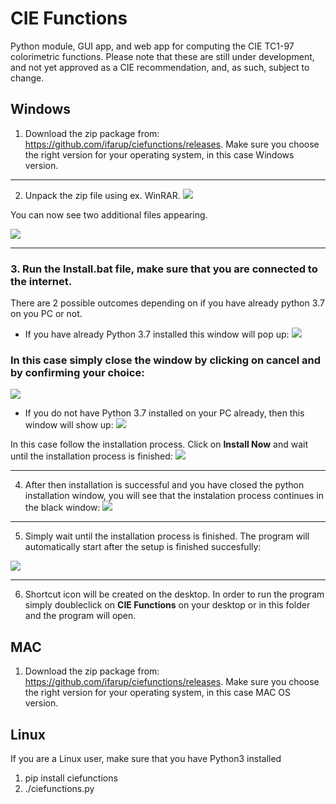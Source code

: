 # CIE Functions

Python module, GUI app, and web app for computing the CIE TC1-97 colorimetric functions. Please note that these are still under development, and not yet approved as a CIE recommendation, and, as such, subject to change.


## Windows

1. Download the zip package from: https://github.com/ifarup/ciefunctions/releases. Make sure you choose the right version for your operating system, in this case Windows version.

***

2. Unpack the zip file using ex. WinRAR.
![](https://imgur.com/3C7lBd7.png)

You can now see two additional files appearing.

![](https://imgur.com/XxnLBaj.png)

***

### 3. Run the **Install.bat** file, make sure that you are connected to the internet.
There are 2 possible outcomes depending on if you have already python 3.7 on you PC or not.
*  If you have already Python 3.7 installed this window will pop up:
![](https://imgur.com/GxIZw5k.png)

### In this case simply close the window by clicking on **cancel** and by confirming your choice:
![](https://imgur.com/uD5bp3O.png)

* If you do not have Python 3.7 installed on your PC already, then this window will show up:
![](https://imgur.com/q3btZxx.png)


In this case follow the installation process. Click on **Install Now** and wait until the installation process is finished:
![](https://imgur.com/hgPimnB.png)

***

4. After then installation is successful and you have closed the python installation window, you will see that the instalation process continues in the black window:
![](https://imgur.com/kT73Ntq.png)

***

5. Simply wait until the installation process is finished. The program will automatically start after the setup is finished succesfully:

![](https://imgur.com/5dXSWXr.png)

***

6. Shortcut icon will be created on the desktop. In order to run the program simply doubleclick on **CIE Functions** on your desktop or in this folder and the program will open.
 

## MAC

1. Download the zip package from: https://github.com/ifarup/ciefunctions/releases. Make sure you choose the right version for your operating system, in this case MAC OS version.

## Linux

If you are a Linux user, make sure that you have Python3 installed
1. pip install ciefunctions
2. ./ciefunctions.py
